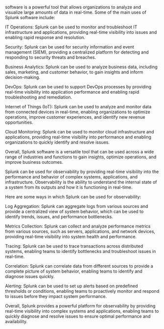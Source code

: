  software is a powerful tool that allows organizations to analyze and visualize large amounts of data in real-time. Some of the main uses of Splunk software include:

IT Operations: Splunk can be used to monitor and troubleshoot IT infrastructure and applications, providing real-time visibility into issues and enabling rapid response and resolution.

Security: Splunk can be used for security information and event management (SIEM), providing a centralized platform for detecting and responding to security threats and breaches.

Business Analytics: Splunk can be used to analyze business data, including sales, marketing, and customer behavior, to gain insights and inform decision-making.

DevOps: Splunk can be used to support DevOps processes by providing real-time visibility into application performance and enabling rapid troubleshooting and remediation.

Internet of Things (IoT): Splunk can be used to analyze and monitor data from connected devices in real-time, enabling organizations to optimize operations, improve customer experiences, and identify new revenue opportunities.

Cloud Monitoring: Splunk can be used to monitor cloud infrastructure and applications, providing real-time visibility into performance and enabling organizations to quickly identify and resolve issues.

Overall, Splunk software is a versatile tool that can be used across a wide range of industries and functions to gain insights, optimize operations, and improve business outcomes.






Splunk can be used for observability by providing real-time visibility into the performance and behavior of complex systems, applications, and infrastructure. Observability is the ability to understand the internal state of a system from its outputs and how it is functioning in real-time.

Here are some ways in which Splunk can be used for observability:

Log Aggregation: Splunk can aggregate logs from various sources and provide a centralized view of system behavior, which can be used to identify trends, issues, and performance bottlenecks.

Metrics Collection: Splunk can collect and analyze performance metrics from various sources, such as servers, applications, and network devices, providing real-time visibility into system health and performance.

Tracing: Splunk can be used to trace transactions across distributed systems, enabling teams to identify bottlenecks and troubleshoot issues in real-time.

Correlation: Splunk can correlate data from different sources to provide a complete picture of system behavior, enabling teams to identify and diagnose issues quickly.

Alerting: Splunk can be used to set up alerts based on predefined thresholds or conditions, enabling teams to proactively monitor and respond to issues before they impact system performance.

Overall, Splunk provides a powerful platform for observability by providing real-time visibility into complex systems and applications, enabling teams to quickly diagnose and resolve issues to ensure optimal performance and availability.




